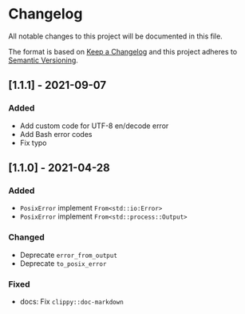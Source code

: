 # Changelog

All notable changes to this project will be documented in this file.

The format is based on [Keep a Changelog](http://keepachangelog.com/en/1.0.0/)
and this project adheres to [Semantic Versioning](http://semver.org/spec/v2.0.0.html).

## [1.1.1] - 2021-09-07

### Added

- Add custom code for UTF-8 en/decode error
- Add Bash error codes
- Fix typo

## [1.1.0] - 2021-04-28

### Added

- `PosixError` implement `From<std::io:Error>`
- `PosixError` implement `From<std::process::Output>`

### Changed

- Deprecate `error_from_output`
- Deprecate `to_posix_error`

### Fixed

- docs: Fix `clippy::doc-markdown`

